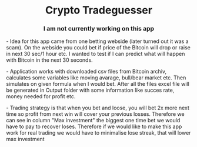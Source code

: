 <h1 align = "center"> Crypto Tradeguesser </h1>
<h3 align="center"> I am not currently working on this app </h3>
<p align = "left"> - Idea for this app came from one betting webside (later turned out it was a scam). On the webside you could bet if price of the Bitcoin will drop or raise in next 30 sec/1 hour etc. I wanted to test if I can predict what will happen with Bitcoin in the next 30 seconds. </p>
<p align = "left"> - Application works with downloaded csv files from Bitcoin archiv, calculates some variables like moving avarage, bull/bear market etc. Then simulates on given formula when I would bet. After all the files excel file will be generated in Output folder with some information like succes rate, money needed for profit etc.</p>
<p align="left"> - Trading strategy is that when you bet and loose, you will bet 2x more next time so profit from next win will cover your previous losses. Therefore we can see in column "Max investment" the biggest one time bet we would have to pay to recover loses. Therefore if we would like to make this app work for real trading we would have to minimalise lose streak, that will lower max investment </p>
